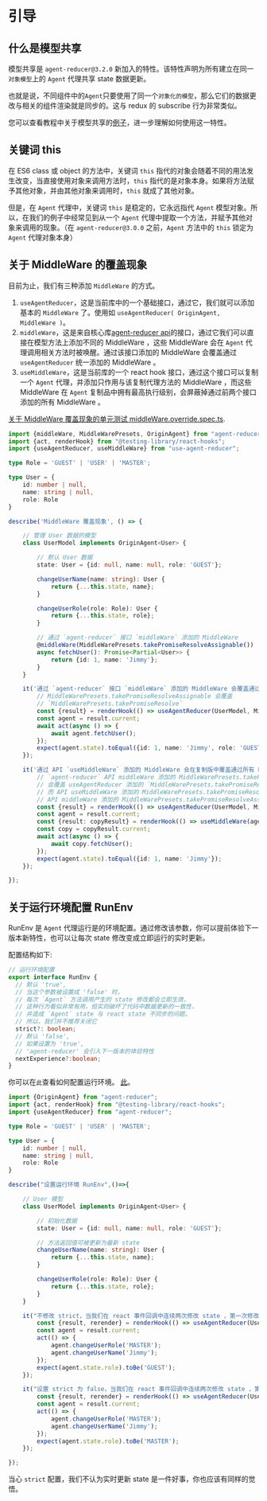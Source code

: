# 引导

## 什么是模型共享

模型共享是 `agent-reducer@3.2.0` 新加入的特性。该特性声明为所有建立在同一`对象模型`上的 `Agent` 代理共享 state 数据更新。

也就是说，不同组件中的`Agent`只要使用了同一个`对象化的模型`，那么它们的数据更改与相关的组件渲染就是同步的。这与 redux 的 subscribe 行为非常类似。

您可以查看教程中关于模型共享的[例子](/zh/tutorial?id=使用模型共享)，进一步理解如何使用这一特性。

## 关键词 this

在 ES6 class 或 object 的方法中，关键词 `this` 指代的对象会随着不同的用法发生改变，当直接使用对象来调用方法时，`this` 指代的是对象本身。如果将方法赋予其他对象，并由其他对象来调用时，`this` 就成了其他对象。

但是，在 `Agent` 代理中，关键词 `this` 是稳定的，它永远指代 `Agent` 模型对象。所以，在我们的例子中经常见到从一个 `Agent` 代理中提取一个方法，并赋予其他对象来调用的现象。（在 `agent-reducer@3.0.0` 之前，`Agent` 方法中的 `this` 锁定为 `Agent` 代理对象本身）

## 关于 MiddleWare 的覆盖现象

目前为止，我们有三种添加 `MiddleWare` 的方式。

1. `useAgentReducer`，这是当前库中的一个基础接口，通过它，我们就可以添加基本的 `MiddleWare` 了。使用如 `useAgentReducer( OriginAgent, MiddleWare )`。
2. `middleWare`，这是来自核心库[agent-reducer api](https://github.com/filefoxper/agent-reducer/blob/master/documents/en/api/middle_ware.md)的接口，通过它我们可以直接在模型方法上添加不同的 MiddleWare ，这些 MiddleWare 会在 `Agent` 代理调用相关方法时被唤醒。通过该接口添加的 MiddleWare 会覆盖通过 `useAgentReducer` 统一添加的 MiddleWare 。
3. `useMiddleWare`，这是当前库的一个 react hook 接口，通过这个接口可以复制一个 `Agent` 代理，并添加只作用与该复制代理方法的 MiddleWare ，而这些 MiddleWare 在 `Agent` 复制品中拥有最高执行级别，会屏蔽掉通过前两个接口添加的所有 MiddleWare 。

[关于 MiddleWare 覆盖现象的单元测试 middleWare.override.spec.ts](https://github.com/filefoxper/use-agent-reducer/blob/master/test/zh/middleWare.override.spec.tsx). 

```typescript
import {middleWare, MiddleWarePresets, OriginAgent} from "agent-reducer";
import {act, renderHook} from "@testing-library/react-hooks";
import {useAgentReducer, useMiddleWare} from "use-agent-reducer";

type Role = 'GUEST' | 'USER' | 'MASTER';

type User = {
    id: number | null,
    name: string | null,
    role: Role
}

describe('MiddleWare 覆盖现象', () => {

    // 管理 User 数据的模型
    class UserModel implements OriginAgent<User> {

        // 默认 User 数据
        state: User = {id: null, name: null, role: 'GUEST'};

        changeUserName(name: string): User {
            return {...this.state, name};
        }

        changeUserRole(role: Role): User {
            return {...this.state, role};
        }

        // 通过 `agent-reducer` 接口 `middleWare` 添加的 MiddleWare
        @middleWare(MiddleWarePresets.takePromiseResolveAssignable())
        async fetchUser(): Promise<Partial<User>> {
            return {id: 1, name: 'Jimmy'};
        }
    }

    it('通过 `agent-reducer` 接口 `middleWare` 添加的 MiddleWare 会覆盖通过 api `useAgentReducer` 添加的 MiddleWare', async () => {
        // MiddleWarePresets.takePromiseResolveAssignable 会覆盖
        // `MiddleWarePresets.takePromiseResolve`
        const {result} = renderHook(() => useAgentReducer(UserModel, MiddleWarePresets.takePromiseResolve()));
        const agent = result.current;
        await act(async () => {
            await agent.fetchUser();
        });
        expect(agent.state).toEqual({id: 1, name: 'Jimmy', role: 'GUEST'});
    });

    it('通过 API `useMiddleWare` 添加的 MiddleWare 会在复制版中覆盖通过所有 MiddleWare', async () => {
        // `agent-reducer` API middleWare 添加的 MiddleWarePresets.takePromiseResolveAssignable 
        // 会覆盖 useAgentReducer 添加的 `MiddleWarePresets.takePromiseResolve`，
        // 而 API useMiddleWare 添加的 MiddleWarePresets.takePromiseResolve 会覆盖
        // API middleWare 添加的 MiddleWarePresets.takePromiseResolveAssignable
        const {result} = renderHook(() => useAgentReducer(UserModel, MiddleWarePresets.takePromiseResolve(), {nextExperience: true}));
        const agent = result.current;
        const {result: copyResult} = renderHook(() => useMiddleWare(agent, MiddleWarePresets.takePromiseResolve()));
        const copy = copyResult.current;
        await act(async () => {
            await copy.fetchUser();
        });
        expect(agent.state).toEqual({id: 1, name: 'Jimmy'});
    });

});
```

## 关于运行环境配置 RunEnv

RunEnv 是 `Agent` 代理运行是的环境配置。通过修改该参数，你可以提前体验下一版本新特性，也可以让每次 state 修改变成立即运行的实时更新。

配置结构如下:
```typescript
// 运行环境配置
export interface RunEnv {
  // 默认 'true',
  // 当这个参数被设置成 'false' 时，
  // 每次 `Agent` 方法调用产生的 state 修改都会立即生效，
  // 这种行为看似非常有用，但实则破坏了代码中数据更新的一致性，
  // 并造成 `Agent` state 与 react state 不同步的问题。
  // 所以，我们并不推荐关闭它 
  strict?: boolean;
  // 默认 'false',
  // 如果设置为 'true',
  // 'agent-reducer' 会引入下一版本的体验特性
  nextExperience?:boolean;
}
```
你可以在`此`查看如何配置运行环境。 [此](https://github.com/filefoxper/use-agent-reducer/blob/master/test/zh/setEnv.spec.tsx)。

```typescript
import {OriginAgent} from "agent-reducer";
import {act, renderHook} from "@testing-library/react-hooks";
import {useAgentReducer} from "agent-reducer";

type Role = 'GUEST' | 'USER' | 'MASTER';

type User = {
    id: number | null,
    name: string | null,
    role: Role
}

describe("设置运行环境 RunEnv",()=>{

    // User 模型
    class UserModel implements OriginAgent<User> {

        // 初始化数据
        state: User = {id: null, name: null, role: 'GUEST'};

        // 方法返回值可被更新为最新 state
        changeUserName(name: string): User {
            return {...this.state, name};
        }

        changeUserRole(role: Role): User {
            return {...this.state, role};
        }
    }

    it("不修改 strict，当我们在 react 事件回调中连续两次修改 state ，第一次修改将被第二次覆盖",()=>{
        const {result, rerender} = renderHook(() => useAgentReducer(UserModel));
        const agent = result.current;
        act(() => {
            agent.changeUserRole('MASTER');
            agent.changeUserName('Jimmy');
        });
        expect(agent.state.role).toBe('GUEST');
    });

    it("设置 strict 为 false，当我们在 react 事件回调中连续两次修改 state ，第一次修改会与被第二次累积起来",()=>{
        const {result, rerender} = renderHook(() => useAgentReducer(UserModel,{strict:false}));
        const agent = result.current;
        act(() => {
            agent.changeUserRole('MASTER');
            agent.changeUserName('Jimmy');
        });
        expect(agent.state.role).toBe('MASTER');
    });

});
```

当心 `strict` 配置，我们不认为实时更新 state 是一件好事，你也应该有同样的觉悟。

